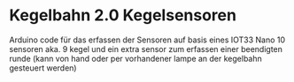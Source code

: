 # Kegelbahn 2.0 Kegelsensoren 

Arduino code für das erfassen der Sensoren auf basis eines IOT33 Nano
10 sensoren aka. 9 kegel und ein extra sensor zum erfassen einer beendigten runde (kann von hand oder per vorhandener lampe an der kegelbahn gesteuert werden)

